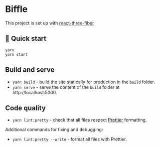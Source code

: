 # Biffle

This project is set up with [react-three-fiber](https://github.com/react-spring/react-three-fiber)

## 🚀 Quick start

```
yarn
yarn start
```

## Build and serve

- `yarn build` - build the site statically for production in the `build` folder.
- `yarn serve` - serve the content of the `build` folder at http://localhost:5000.

## Code quality

- `yarn lint:pretty` - check that all files respect [Prettier](https://prettier.io/) formatting.

Additional commands for fixing and debugging:

- `yarn lint:pretty --write` - format all files with Prettier.
